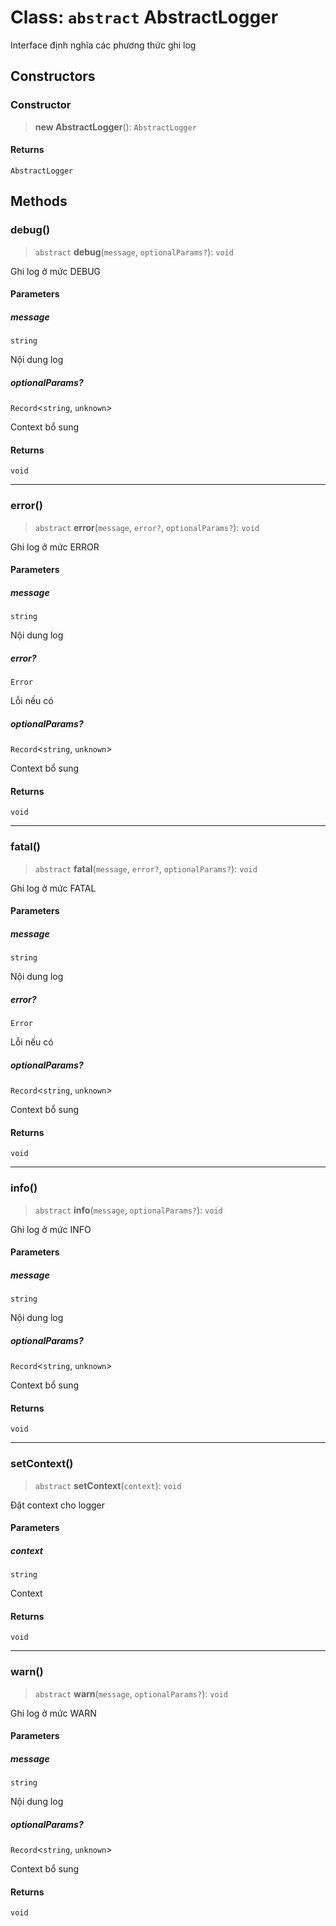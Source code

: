 # Class: `abstract` AbstractLogger

Interface định nghĩa các phương thức ghi log

## Constructors

<a id="constructor"></a>

### Constructor

> **new AbstractLogger**(): `AbstractLogger`

#### Returns

`AbstractLogger`

## Methods

<a id="debug"></a>

### debug()

> `abstract` **debug**(`message`, `optionalParams?`): `void`

Ghi log ở mức DEBUG

#### Parameters

##### message

`string`

Nội dung log

##### optionalParams?

`Record`\<`string`, `unknown`\>

Context bổ sung

#### Returns

`void`

---

<a id="error"></a>

### error()

> `abstract` **error**(`message`, `error?`, `optionalParams?`): `void`

Ghi log ở mức ERROR

#### Parameters

##### message

`string`

Nội dung log

##### error?

`Error`

Lỗi nếu có

##### optionalParams?

`Record`\<`string`, `unknown`\>

Context bổ sung

#### Returns

`void`

---

<a id="fatal"></a>

### fatal()

> `abstract` **fatal**(`message`, `error?`, `optionalParams?`): `void`

Ghi log ở mức FATAL

#### Parameters

##### message

`string`

Nội dung log

##### error?

`Error`

Lỗi nếu có

##### optionalParams?

`Record`\<`string`, `unknown`\>

Context bổ sung

#### Returns

`void`

---

<a id="info"></a>

### info()

> `abstract` **info**(`message`, `optionalParams?`): `void`

Ghi log ở mức INFO

#### Parameters

##### message

`string`

Nội dung log

##### optionalParams?

`Record`\<`string`, `unknown`\>

Context bổ sung

#### Returns

`void`

---

<a id="setcontext"></a>

### setContext()

> `abstract` **setContext**(`context`): `void`

Đặt context cho logger

#### Parameters

##### context

`string`

Context

#### Returns

`void`

---

<a id="warn"></a>

### warn()

> `abstract` **warn**(`message`, `optionalParams?`): `void`

Ghi log ở mức WARN

#### Parameters

##### message

`string`

Nội dung log

##### optionalParams?

`Record`\<`string`, `unknown`\>

Context bổ sung

#### Returns

`void`
